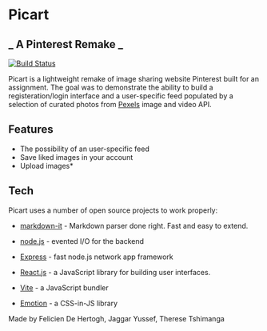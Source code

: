 # Picart
## _ A Pinterest Remake _


[![Build Status](https://travis-ci.org/joemccann/dillinger.svg?branch=master)](https://travis-ci.org/joemccann/dillinger)

Picart is a lightweight remake of image sharing website Pinterest built for an assignment. The goal was to demonstrate the ability to build a registeration/login interface and a user-specific feed populated by a selection of  curated photos from [Pexels](https://www.pexels.com/api/) image and video API. 



## Features

- The possibility of an user-specific feed
- Save liked images in your account
- Upload images*





## Tech

Picart uses a number of open source projects to work properly:


- [markdown-it] - Markdown parser done right. Fast and easy to extend.

- [node.js] - evented I/O for the backend
- [Express] - fast node.js network app framework 
- [React.js](https://github.com/facebook/react#react-----) - a JavaScript library for building user interfaces.
- [Vite](https://vitejs.dev/) - a JavaScript bundler
- [Emotion](https://emotion.sh/docs/introduction) -  a CSS-in-JS library

Made by Felicien De Hertogh, Jaggar Yussef, Therese Tshimanga



   [dill]: <https://github.com/joemccann/dillinger>
   [git-repo-url]: <https://github.com/joemccann/dillinger.git>
   [john gruber]: <http://daringfireball.net>
   [df1]: <http://daringfireball.net/projects/markdown/>
   [markdown-it]: <https://github.com/markdown-it/markdown-it>
   [Ace Editor]: <http://ace.ajax.org>
   [node.js]: <http://nodejs.org>
   [Twitter Bootstrap]: <http://twitter.github.com/bootstrap/>
   [jQuery]: <http://jquery.com>
   [@tjholowaychuk]: <http://twitter.com/tjholowaychuk>
   [express]: <http://expressjs.com>
   [AngularJS]: <http://angularjs.org>
   [Gulp]: <http://gulpjs.com>

   [PlDb]: <https://github.com/joemccann/dillinger/tree/master/plugins/dropbox/README.md>
   [PlGh]: <https://github.com/joemccann/dillinger/tree/master/plugins/github/README.md>
   [PlGd]: <https://github.com/joemccann/dillinger/tree/master/plugins/googledrive/README.md>
   [PlOd]: <https://github.com/joemccann/dillinger/tree/master/plugins/onedrive/README.md>
   [PlMe]: <https://github.com/joemccann/dillinger/tree/master/plugins/medium/README.md>
   [PlGa]: <https://github.com/RahulHP/dillinger/blob/master/plugins/googleanalytics/README.md>
